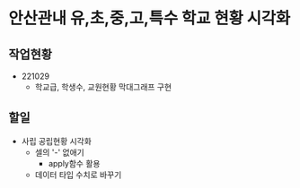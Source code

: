 # 안산관내 유,초,중,고,특수 학교 현황 시각화

## 작업현황
- 221029
  - 학교급, 학생수, 교원현황 막대그래프 구현

## 할일 
- 사립 공립현황 시각화
  - 셀의 '-' 없애기
    - apply함수 활용
  - 데이터 타입 수치로 바꾸기